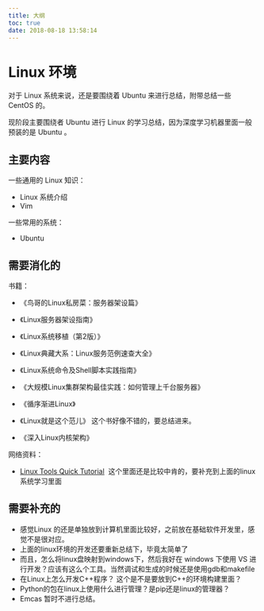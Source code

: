 ```yaml
---
title: 大纲
toc: true
date: 2018-08-18 13:58:14
---
```

# Linux 环境

对于 Linux 系统来说，还是要围绕着 Ubuntu 来进行总结，附带总结一些 CentOS 的。

现阶段主要围绕者 Ubuntu 进行 Linux 的学习总结，因为深度学习机器里面一般预装的是 Ubuntu 。

## 主要内容

一些通用的 Linux 知识：

- Linux 系统介绍
- Vim

一些常用的系统：

- Ubuntu




## 需要消化的


书籍：

- 《鸟哥的Linux私房菜：服务器架设篇》
- 《Linux服务器架设指南》
- 《Linux系统移植（第2版）》
- 《Linux典藏大系：Linux服务范例速查大全》
- 《Linux系统命令及Shell脚本实践指南》

- 《大规模Linux集群架构最佳实践：如何管理上千台服务器》

- 《循序渐进Linux》
- 《Linux就是这个范儿》  这个书好像不错的，要总结进来。
- 《深入Linux内核架构》


网络资料：

- [Linux Tools Quick Tutorial](http://linuxtools-rst.readthedocs.io/zh_CN/latest/index.html#)  这个里面还是比较中肯的，要补充到上面的linux系统学习里面



## 需要补充的


- 感觉Linux 的还是单独放到计算机里面比较好，之前放在基础软件开发里，感觉不是很对应。
- 上面的linux环境的开发还要重新总结下，毕竟太简单了
- 而且，怎么将linux盘映射到windows下，然后我好在 windows 下使用 VS 进行开发？应该有这么个工具。当然调试和生成的时候还是使用gdb和makefile
- 在Linux上怎么开发C++程序？ 这个是不是要放到C++的环境构建里面？
- Python的包在linux上使用什么进行管理？是pip还是linux的管理器？
- Emcas 暂时不进行总结。
